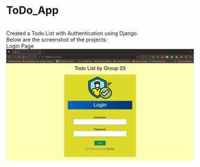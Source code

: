 # ToDo_App
<br/>
Created a Todo List with Authentication using Django.
<br/> 
Below are the screenshot of the projects:
<br/>
Login Page
<br/>
<img src="login.jpeg" alt="todo" width="600" height="300">
<br/>
